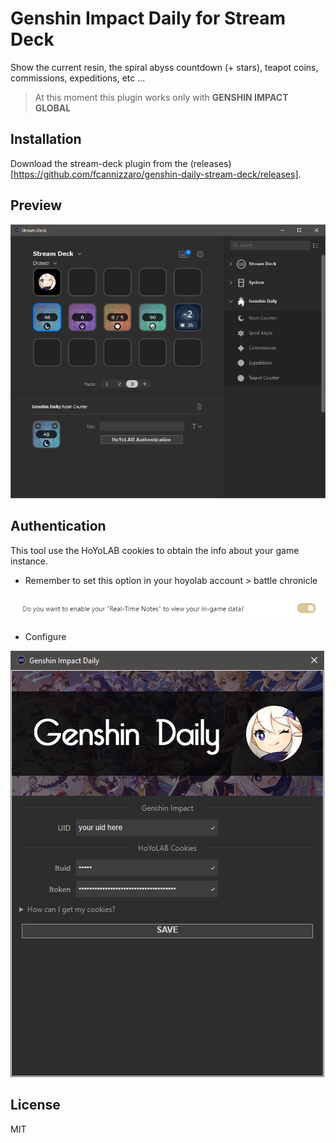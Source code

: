 # Genshin Impact Daily for Stream Deck

Show the current resin, the spiral abyss countdown (+ stars), teapot coins, commissions, expeditions, etc ...

> At this moment this plugin works only with **GENSHIN IMPACT GLOBAL**

## Installation

Download the stream-deck plugin from the (releases)[https://github.com/fcannizzaro/genshin-daily-stream-deck/releases].

## Preview

![actions](https://github.com/fcannizzaro/genshin-daily-stream-deck/blob/main/media/actions.png?raw=true)

## Authentication

This tool use the HoYoLAB cookies to obtain the info about your game instance.

- Remember to set this option in your hoyolab account > battle chronicle

![note](https://github.com/fcannizzaro/genshin-daily-stream-deck/blob/main/media/note.png?raw=true)

- Configure

 ![auth](https://github.com/fcannizzaro/genshin-daily-stream-deck/blob/main/media/authentication.png?raw=true)

## License

MIT
